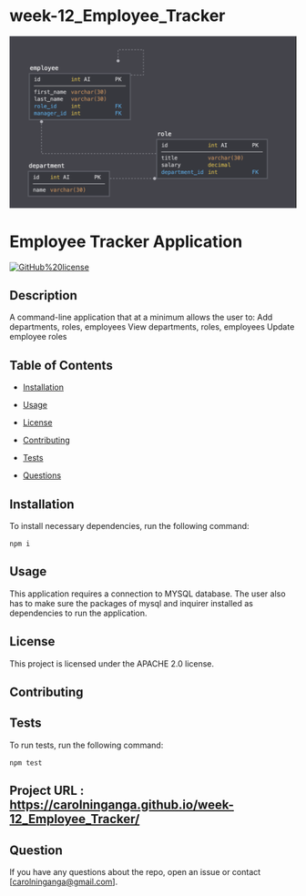 # week-12_Employee_Tracker

![](emptracker.png)

# Employee Tracker Application
[![GitHub%20license](https://img.shields.io/badge/license-APACHE%202.0-blue.svg)](https://github.com/carolninganga@gmail.com/employee-tracker-application)

## Description

A command-line application that at a minimum allows the user to:
Add departments, roles, employees
View departments, roles, employees
Update employee roles

## Table of Contents 

* [Installation](#installation)

* [Usage](#usage)

* [License](#license)

* [Contributing](#contributing)

* [Tests](#tests)

* [Questions](#questions)

## Installation

To install necessary dependencies, run the following command:

```
npm i
```

## Usage

This application requires a connection to MYSQL database. The user also has to make sure the packages of mysql and inquirer installed as dependencies to run the application.

## License

This project is licensed under the APACHE 2.0 license.
  
## Contributing



## Tests

To run tests, run the following command:

```
npm test
```
## Project URL : https://carolninganga.github.io/week-12_Employee_Tracker/

## Question

If you have any questions about the repo, open an issue or contact [carolninganga@gmail.com].

